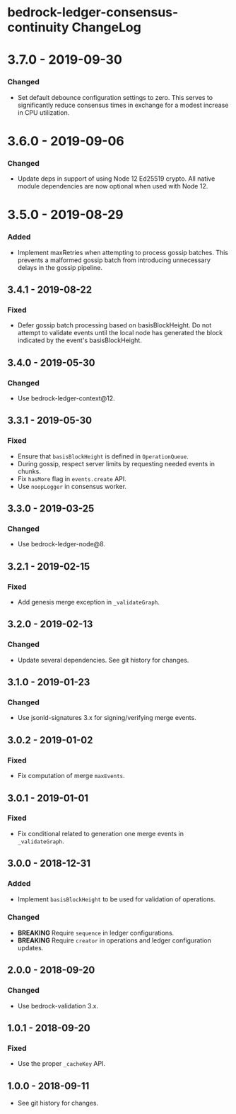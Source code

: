 # bedrock-ledger-consensus-continuity ChangeLog

# 3.7.0 - 2019-09-30

### Changed
- Set default debounce configuration settings to zero. This serves to
  significantly reduce consensus times in exchange for a modest increase in
  CPU utilization.

# 3.6.0 - 2019-09-06

### Changed
- Update deps in support of using Node 12 Ed25519 crypto. All native module
  dependencies are now optional when used with Node 12.

# 3.5.0 - 2019-08-29

### Added
- Implement maxRetries when attempting to process gossip batches. This prevents
  a malformed gossip batch from introducing unnecessary delays in the gossip
  pipeline.

## 3.4.1 - 2019-08-22

### Fixed
- Defer gossip batch processing based on basisBlockHeight. Do not attempt to
  validate events until the local node has generated the block indicated by
  the event's basisBlockHeight.

## 3.4.0 - 2019-05-30

### Changed
- Use bedrock-ledger-context@12.

## 3.3.1 - 2019-05-30

### Fixed
- Ensure that `basisBlockHeight` is defined in `OperationQueue`.
- During gossip, respect server limits by requesting needed events in chunks.
- Fix `hasMore` flag in `events.create` API.
- Use `noopLogger` in consensus worker.


## 3.3.0 - 2019-03-25

### Changed
- Use bedrock-ledger-node@8.

## 3.2.1 - 2019-02-15

### Fixed
- Add genesis merge exception in `_validateGraph`.

## 3.2.0 - 2019-02-13

### Changed
- Update several dependencies. See git history for changes.


## 3.1.0 - 2019-01-23

### Changed
- Use jsonld-signatures 3.x for signing/verifying merge events.

## 3.0.2 - 2019-01-02

### Fixed
- Fix computation of merge `maxEvents`.

## 3.0.1 - 2019-01-01

### Fixed
- Fix conditional related to generation one merge events in `_validateGraph`.

## 3.0.0 - 2018-12-31

### Added
- Implement `basisBlockHeight` to be used for validation of operations.

### Changed
- **BREAKING** Require `sequence` in ledger configurations.
- **BREAKING** Require `creator` in operations and ledger configuration updates.

## 2.0.0 - 2018-09-20

### Changed
- Use bedrock-validation 3.x.

## 1.0.1 - 2018-09-20

### Fixed
- Use the proper `_cacheKey` API.

## 1.0.0 - 2018-09-11

- See git history for changes.
